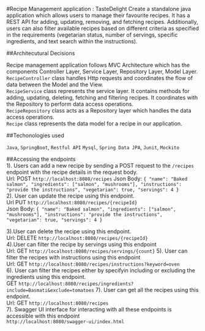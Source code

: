 #Recipe Management application : TasteDelight 
Create a standalone java application which allows users to manage their favourite recipes. It has a REST API for adding, updating, removing, and fetching recipes. Additionally, users can also filter available recipes based on different criteria as specified in the requirements (vegetarian status, number of servings, specific ingredients, and text search within the instructions).

##Architecutural Decisions

Recipe management application follows MVC Architecture which has the components
Controller Layer, Service Layer, Repository Layer, Model Layer. <br> `RecipeController` class handles Http requests and coordinates the flow of data between the Model and the View. <br> `RecipeService` class represents the service layer. It contains methods for adding, updating, deleting, fetching and filtering recipes. It coordinates with the Repository to perform data access operations. <br> `RecipeRepository` class acts as a Repository layer which handles the data access operations. <br> `Recipe` class represents the data model for a recipe in our application. 
                                                                                                                                                                                                                                                                                                                                                                                                                                                                                                        
##Techonologies used 

`Java`, `SpringBoot`, `Restful API` `Mysql`, `Spring Data JPA`, `Junit`, `Mockito`                                                                                                                                                                                                                                                                                                                                                                                                                                                                                                     
 
##Accessing the endpoints                                                                                                                                                                                                                                                                                                                                                                                                                                                                                                                                                                                                                                                                                                                                                                                                                                                                                                                                                           
1). Users can add a new recipe by sending a POST request to the `/recipes` endpoint with the recipe details in the request body. 
<br> Url: POST `http://localhost:8080/recipes` Json Body:
`` {
     "name": "Baked salmon",
     "ingredients": ["salmon", "mushrooms"],
     "instructions": "provide the instructions",
     "vegetarian": true,
     "servings": 4
   } 
 `` <br>
 2). User can update the recipe using this endpoint. <br> Url PUT `http://localhost:8080/recipes/{recipeId}` <br> Json Body: `` {
                                                                                                                                  "name": "Baked salmon",
                                                                                                                                  "ingredients": ["salmon", "mushrooms"],
                                                                                                                                  "instructions": "provide the instructions",
                                                                                                                                  "vegetarian": true,
                                                                                                                                  "servings": 4
                                                                                                                                }
                                                                                                                              ``
                                                                                                                              
 3).User can delete the recipe using this endpoint. <br> Url: DELETE `http://localhost:8080/recipes/{recipeId}`        
 4).User can filter the recipe by servings using this endpoint<br> Url: GET `http://localhost:8080/recipes/servings/{count}` 
 5). User can filter the recipes with instructions using this endpoint <br> Url: GET `http://localhost:8080/recipes/instructions?keyword=oven`                                                                                                                   
 6). User can filter the recipes either by specifyin including or excluding the ingredients using this endpoint. <br>
 GET `http://localhost:8080/recipes/ingredients?include=Basmati&exclude=tomatoes`
 7). User can get all the recipes using this endpoint. <br>
 Url: GET `http://localhost:8080/recipes`
 <br>
 7). Swagger UI interface for interacting with all these endpoints is accessible with this endpoint <br>
 `http://localhost:8080/swagger-ui/index.html`